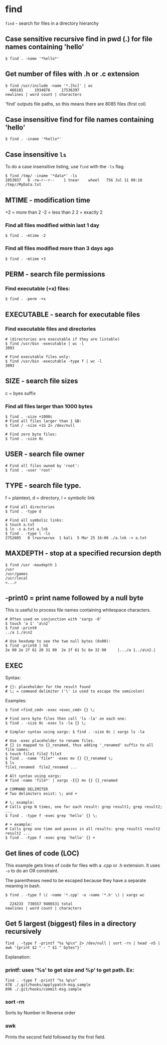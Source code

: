 # find

`find` - search for files in a directory hierarchy

## Case sensitive recursive find in pwd (.) for file names containing 'hello'
```
$ find . -name '*hello*'
```

## Get number of files with .h or .c extension
```
$ find /usr/include -name '*.[hc]' | wc
  466181     1934876     17536397
newlines | word count | characters
```

'find' outputs file paths, so this means there are 8085 files (first col)

## Case insensitive find for file names containing 'hello'
```
$ find . -iname '*hello*'
```

## Case insensitive `ls`
To do a case insensitive listing, use `find` with the `-ls` flag.
```
$ find /tmp/ -iname '*data*' -ls
2853037   8 -rw-r--r--    1 tnear    wheel   756 Jul 11 09:10 /tmp//MyData.txt
```

## MTIME - modification time
+2 = more than 2
-2 = less than 2
2  = exactly 2

### Find all files modified within last 1 day
```
$ find . -mtime -2
```

### Find all files modified more than 3 days ago
```
$ find . -mtime +3
```

## PERM - search file permissions
### Find executable (+x) files:
```
$ find . -perm -+x
```

## EXECUTABLE - search for executable files
### Find executable files and directories
```
# (directories are executable if they are listable)
$ find /usr/bin -executable | wc -l
3093

# Find executable files only:
$ find /usr/bin -executable -type f | wc -l
3093
```

## SIZE - search file sizes
c = byes suffix
### Find all files larger than 1000 bytes
```
$ find . -size +1000c
# Find all files larger than 1 GB:
$ find / -size +1G 2> /dev/null

# Find zero byte files:
$ find . -size 0c
```

## USER - search file owner
```
# Find all files owned by 'root':
$ find . -user 'root'
```

## TYPE - search file type.
f = plaintext, d = directory, l = symbolic link

```
# Find all directories
$ find . -type d

# Find all symbolic links:
$ touch a.txt
$ ln -s a.txt a.lnk
$ find . -type l -ls
2752605   0 lrwxrwxrwx  1 kali  5 Mar 25 16:06 ./a.lnk -> a.txt
```

## MAXDEPTH - stop at a specified recursion depth
```
$ find /usr -maxdepth 1
/usr
/usr/games
/usr/local
<...>
```

## -print0 = print name followed by a null byte
This is useful to process file names containing whitespace characters.
```
# Often used on conjunction with 'xargs -0'
$ touch 'a 1' 'a\n2'
$ find -print0
../a 1./a\n2

# Use hexdump to see the two null bytes (0x00):
$ find -print0 | hd
2e 00 2e 2f 61 20 31 00  2e 2f 61 5c 6e 32 00     |.../a 1../a\n2.|
```

## EXEC

Syntax:
```
# {}: placeholder for the result found
# \; = command delimiter ('\' is used to escape the semicolon)
```

Examples:
```
$ find <find_cmd> -exec <exec_cmd> {} \;

# Find zero byte files then call 'ls -la' on each one:
$ find . -size 0c -exec ls -la {} \;

# Simpler syntax using xargs: $ find . -size 0c | xargs ls -la

# Use -exec placeholder to rename files.
# {} is mapped to {}_renamed, thus adding '_renamed' suffix to all file names:
$ touch file1 file2 file3
$ find . -name 'file*' -exec mv {} {}_renamed \;
$ ls
file1_renamed  file2_renamed ...

# Alt syntax using xargs:
# find -name 'file*' | xargs -I{} mv {} {}_renamed

# COMMAND DELIMITER
# Two delimiters exist: \; and +

# \; example:
# Calls grep N times, one for each result: grep result1; grep result2; ...
$ find . -type f -exec grep 'hello' {} \;

# + example:
# Calls grep one time and passes in all results: grep result1 result2 result2 ...
$ find . -type f -exec grep 'hello' {} +
```

## Get lines of code (LOC)
This example gets lines of code for files with a .cpp or .h extension. It uses `-o` to do an OR constraint.

The parentheses need to be escaped because they have a separate meaning in bash.
```
$ find . -type f \( -name '*.cpp' -o -name '*.h' \) | xargs wc

  224233  736557 9406531 total
newlines | word count | characters
```

## Get 5 largest (biggest) files in a directory recursively
```
find . -type f -printf "%s %p\n" 2> /dev/null | sort -rn | head -n5 | awk '{print $2 " - " $1 " bytes"}'
```

Explanation:
### printf: uses '%s' to get size and %p' to get path. Ex:
```
find . -type f -printf "%s %p\n"
478 ./.git/hooks/applypatch-msg.sample
896 ./.git/hooks/commit-msg.sample
```

### sort -rn
Sorts by Number in Reverse order

### awk
Prints the second field followed by the first field.
